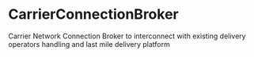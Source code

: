 # CarrierConnectionBroker
Carrier Network Connection Broker to interconnect with existing delivery operators handling and last mile delivery platform

